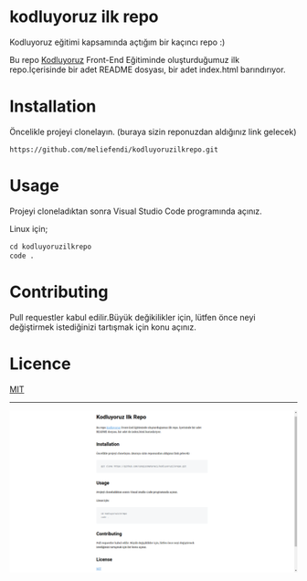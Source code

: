 # kodluyoruz ilk repo
Kodluyoruz eğitimi kapsamında açtığım bir kaçıncı repo :)

Bu repo [Kodluyoruz](https://www.kodluyoruz.org/) Front-End Eğitiminde oluşturduğumuz ilk repo.İçerisinde bir adet README dosyası, bir adet index.html barındırıyor.


# Installation 

Öncelikle projeyi clonelayın. (buraya sizin reponuzdan aldığınız link gelecek) 

```
https://github.com/meliefendi/kodluyoruzilkrepo.git
```

# Usage

Projeyi cloneladıktan sonra Visual Studio Code programında açınız.

Linux için;

```
cd kodluyoruzilkrepo
code .
```

# Contributing 
Pull requestler kabul edilir.Büyük değikilikler için, lütfen önce neyi değiştirmek istediğinizi tartışmak için konu açınız.

# Licence

[MIT](LICENSE)

***

![son olarak projenin resmi](https://raw.githubusercontent.com/Kodluyoruz/taskforce/main/git/odev1/figures/markdown.png)